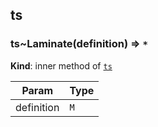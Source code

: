 <a name="model3.module_ts"></a>

## ts
<a name="model3.module_ts..Laminate"></a>

### ts~Laminate(definition) ⇒ <code>\*</code>
**Kind**: inner method of [<code>ts</code>](#model3.module_ts)  

| Param | Type |
| --- | --- |
| definition | <code>M</code> | 


